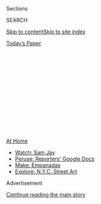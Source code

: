 <div id="app">

<div>

<div>

<div>

<div class="NYTAppHideMasthead css-1q2w90k e1suatyy0">

<div class="section css-ui9rw0 e1suatyy2">

<div class="css-eph4ug er09x8g0">

<div class="css-6n7j50">

</div>

<span class="css-1dv1kvn">Sections</span>

<div class="css-10488qs">

<span class="css-1dv1kvn">SEARCH</span>

</div>

[Skip to content](#site-content)[Skip to site index](#site-index)

</div>

<div class="css-10698na e1huz5gh0">

</div>

</div>

<div id="masthead-bar-one" class="section hasLinks css-15hmgas e1csuq9d3">

<div class="css-uqyvli e1csuq9d0">

</div>

<div class="css-1uqjmks e1csuq9d1">

</div>

<div class="css-9e9ivx">

[](https://myaccount.nytimes.com/auth/login?response_type=cookie&client_id=vi)

</div>

<div class="css-1bvtpon e1csuq9d2">

[Today’s Paper](https://www.nytimes.com/section/todayspaper)

</div>

</div>

</div>

</div>

<div data-aria-hidden="false">

<div id="site-content" role="main">

<div>

<div class="css-1aor85t" style="opacity:0.000000001;z-index:-1;visibility:hidden">

<div class="css-1hqnpie">

<div class="css-epjblv">

<span class="css-17xtcya">[Opinion](/section/opinion)</span><span class="css-x15j1o">|</span><span class="css-fwqvlz">You
Should Start Writing Letters</span>

</div>

<div class="css-k008qs">

<div class="css-1iwv8en">

<span class="css-18z7m18"></span>

<div>

</div>

</div>

<span class="css-1n6z4y">https://nyti.ms/329r5IN</span>

<div class="css-1705lsu">

<div class="css-4xjgmj">

<div class="css-4skfbu" role="toolbar" data-aria-label="Social Media Share buttons, Save button, and Comments Panel with current comment count" data-testid="share-tools">

  - 
  - 
  - 
  - 
    
    <div class="css-6n7j50">
    
    </div>

  - 

</div>

</div>

</div>

</div>

</div>

</div>

<div id="NYT_TOP_BANNER_REGION" class="css-13pd83m">

<div>

<div id="maps-athome-menu" class="section interactive-content interactive-size-medium css-1edisqu">

<div class="css-17ih8de interactive-body">

<div class="at-home-nav__innerContainer">

<div class="at-home-nav__title">

[At
Home](https://www.nytimes.com/spotlight/at-home?action=click&pgtype=Article&state=default&region=TOP_BANNER&context=at_home_menu)

</div>

  - [Watch: Sam
    Jay](https://www.nytimes.com/2020/08/04/arts/television/sam-jay-netflix-special.html?action=click&pgtype=Article&state=default&region=TOP_BANNER&context=at_home_menu)
  - [Peruse: Reporters' Google
    Docs](https://www.nytimes.com/interactive/2020/at-home/even-more-reporters-editors-diaries-lists-recommendations.html?action=click&pgtype=Article&state=default&region=TOP_BANNER&context=at_home_menu)
  - [Make:
    Empanadas](https://www.nytimes.com/2020/08/04/dining/colombian-empanadas-carlos-gaviria.html?action=click&pgtype=Article&state=default&region=TOP_BANNER&context=at_home_menu)
  - [Explore: N.Y.C. Street
    Art](https://www.nytimes.com/2020/08/06/arts/design/street-art-nyc-george-floyd.html?action=click&pgtype=Article&state=default&region=TOP_BANNER&context=at_home_menu)

</div>

</div>

</div>

</div>

</div>

<div id="top-wrapper" class="css-1sy8kpn">

<div id="top-slug" class="css-l9onyx">

Advertisement

</div>

[Continue reading the main story](#after-top)

<div class="ad top-wrapper" style="text-align:center;height:100%;display:block;min-height:250px">

<div id="top" class="place-ad" data-position="top" data-size-key="top">

</div>

</div>

<div id="after-top">

</div>

</div>

<div>

<div class="css-v5btjw etb61u70">

<div class="css-v05ibm etb61u71">

[Opinion](/section/opinion)

</div>

</div>

<div id="sponsor-wrapper" class="css-1hyfx7x">

<div id="sponsor-slug" class="css-19vbshk">

Supported by

</div>

[Continue reading the main story](#after-sponsor)

<div id="sponsor" class="ad sponsor-wrapper" style="text-align:center;height:100%;display:block">

</div>

<div id="after-sponsor">

</div>

</div>

<div class="css-186x18t">

</div>

<div class="css-1vkm6nb ehdk2mb0">

# You Should Start Writing Letters

</div>

Zoom calls and texts are emotionally draining, but exchanging
handwritten notes can be sublime.

<div class="css-18e8msd">

<div class="css-vp77d3 epjyd6m0">

<div class="css-1baulvz">

By <span class="css-1baulvz last-byline" itemprop="name">Jordan
Salama</span>

<div class="css-8atqhb">

Mr. Salama is a writer.

</div>

</div>

</div>

  - July 12, 2020

  - 
    
    <div class="css-4xjgmj">
    
    <div class="css-d8bdto" role="toolbar" data-aria-label="Social Media Share buttons, Save button, and Comments Panel with current comment count" data-testid="share-tools">
    
      - 
      - 
      - 
      - 
        
        <div class="css-6n7j50">
        
        </div>
    
      - 
    
    </div>
    
    </div>

</div>

<div class="css-79elbk" data-testid="photoviewer-wrapper">

<div class="css-z3e15g" data-testid="photoviewer-wrapper-hidden">

</div>

<div class="css-1a48zt4 ehw59r15" data-testid="photoviewer-children">

![<span class="css-cnj6d5 e1z0qqy90" itemprop="copyrightHolder"><span class="css-1ly73wi e1tej78p0">Credit...</span><span><span>Sara
Ariel
Wong</span></span></span>](https://static01.nyt.com/images/2020/07/12/opinion/12salama2/12salama2-articleLarge.png?quality=75&auto=webp&disable=upscale)

</div>

</div>

</div>

<div class="section meteredContent css-1r7ky0e" name="articleBody" itemprop="articleBody">

<div class="css-1fanzo5 StoryBodyCompanionColumn">

<div class="css-53u6y8">

The first letter arrived dated March 31, 2020. It was from a close
childhood friend, later turned college roommate, with whom I regularly
keep in touch via instant texts, FaceTimes and phone calls, as most
20-somethings do.

“The sun has set on our 15th day of quarantine/social distancing,” my
friend wrote, his chicken scratch still familiar from our days in grade
school. “Isn’t it crazy how quickly this has become the new normal?”

He’d alerted me that the letter was coming in a text: After many days of
nonstop Zoom calls for work, the last thing he wanted to do was look at
another screen to catch up. Plus, he said, writing a letter could be a
fun creative exercise to break up the monotony.

So I wrote back. And then I wrote to another friend and another, and
lately not a week has gone by when there hasn’t been a letter to respond
to. In most of these exchanges, there seems to exist this unspoken code
of slightly formal, performative language meant to evoke the past. My
childhood friend’s first message, for instance, included a florid
analysis of John Keats’s [maritime
isolation](https://www.nytimes.com/2020/03/26/travel/coronavirus-essay-mayes-keats.html?searchResultPosition=1)
off the coast of typhus-plagued Naples in 1820.

</div>

</div>

<div class="css-1fanzo5 StoryBodyCompanionColumn">

<div class="css-53u6y8">

“There’s something about the ambience of the room,” he wrote. “The
gentle fire, the nautical aura, the fact that I’m writing a note — it
makes me feel like a captain off on an expedition in a foreign land,
writing back home.”

It adds to a sense of emotion and escape, yet hardly detracts from the
ability to write candidly about our wide range of current experiences.
I’ve written about bird feeders, good movies and family; I’ve read
friends’ letters about fishing and homesickness and Gabriel García
Márquez’s “Love in the Time of Cholera,” in which the young Florentino
Ariza writes thousands of love letters during an epidemic in Colombia.

Frequent correspondence by mail is fairly new to me. When I was in fifth
grade, we had a pen-pals program with a class in Australia, but when the
school year ended, my pal and I fell out of touch. Anytime I travel
afar, I try to write to my family; somehow I always tend to get home
before my letters do.

<div id="NYT_MAIN_CONTENT_2_REGION" class="css-9tf9ac">

<div>

</div>

</div>

But like so many other things in this otherwise-terrifying global
quarantine, I’ve found writing letters to be wonderful in the simplest
of ways. For each one, I sit at our dining room table for the better
part of an hour, away from my phone and computer, with only a sheet or
two of blank white printer paper in front of me. I’m hardly able to keep
a regular journal without it feeling like a chore, but writing to
someone else is sending a fresh entry off into the world without ever
having to look at it again.

In return, I’ll be left with something far more interesting than a
mundane account of my own pandemic days: a patchwork of pages that were
sent to me by others, each one fresher than the next.

</div>

</div>

<div class="css-1fanzo5 StoryBodyCompanionColumn">

<div class="css-53u6y8">

It’s been deeply comforting to think that whatever I am writing will
soon be in the hands of someone else, especially in a time of so much
physical distancing. I’ve sent letters as far as Argentina and South
Korea, and as near as only a few blocks from my door. Some of the
handwriting I’ve seen, like mine, has been laughably illegible; other
letters are aesthetically works of art. One friend, an international
student isolating on an otherwise-emptied college campus in New Jersey,
enclosed a petal from a blossoming cherry tree. In these pages, I read
the smiles I cannot see.

I’m not alone in finding comfort in letter-writing these days. A recent
New York Times
[article](https://www.nytimes.com/2020/06/24/style/mail-letters-coronavirus.html)
reported on the rise in snail mail and handwritten messages; the
practice seems to have caught on as people cope with grief from the
pandemic. That I’ve only started writing letters now is ironic and sad,
too, because the U.S. Postal Service is
[bleeding](https://slate.com/news-and-politics/2020/05/coronavirus-postal-service-office-congress-money-trouble.html).
The economic devastation of the pandemic could be the final blow that
ends one of our nation’s oldest and most cherished institutions. While
an increase in package volume during the first few months of the
pandemic is [providing temporary
relief](https://www.washingtonpost.com/business/2020/06/25/postal-service-packages-coronavirus/),
no amount of letters we send can make up for the billions in federal
funding that are needed to save it.

And yet, as with so many other things these days, I’m holding out hope.
A Postal Service
[survey](https://postalpro.usps.com/market-research/covid-mail-attitudes)
published in May suggested younger people in particular were more likely
to want to send cards and letters during this time. Though that doesn’t
mean a lot of us are actually doing it, part of me likes to think
there’s some Florentino Ariza out there, writing impassioned letters
to the girl he’s not permitted to see.

More likely, it’s because we’re missing our friends and classmates;
we’re so badly aching for the simple physical connections that the
coronavirus has taken away without a promise of near return. Perhaps
it’s because a letter is an unhindered way of working through
anxieties, thoughts and emotions during a period of nonstop information
and tremendous grief. Perhaps it’s simply a break from a screen or just
another way to mark the passage of time when the world seems to be on an
indefinite hold.

In that sense, there are plenty of reasons to start writing letters now
— not least because there’s something to be said for slowing down.
“When I got your letter, the first thing I wanted to do was text you a
picture … but I quickly caught myself,” another childhood friend wrote.
“What an affront to letter-writing that would have been.” I smiled as
I pulled out a blank sheet to start my response. I like to think I’ll
keep this up for as long as I can, or at least as long as someone is
willing to write back.

Jordan Salama ([@jordansalama19](https://twitter.com/JordanSalama19)) is
a writer and the author of the forthcoming “Every Day the River
Changes.”

*The Times is committed to publishing* [*a diversity of
letters*](https://www.nytimes.com/2019/01/31/opinion/letters/letters-to-editor-new-york-times-women.html)
*to the editor. We’d like to hear what you think about this or any of
our articles. Here are some*
[*tips*](https://help.nytimes.com/hc/en-us/articles/115014925288-How-to-submit-a-letter-to-the-editor)*.
And here’s our email:*
[*letters@nytimes.com*](mailto:letters@nytimes.com)*.*

*Follow The New York Times Opinion section on*
[*Facebook*](https://www.facebook.com/nytopinion)*,* [*Twitter
(@NYTopinion)*](http://twitter.com/NYTOpinion) *and*
[*Instagram*](https://www.instagram.com/nytopinion/)*.*

</div>

</div>

</div>

<div>

</div>

<div>

</div>

<div>

</div>

<div>

<div id="bottom-wrapper" class="css-1ede5it">

<div id="bottom-slug" class="css-l9onyx">

Advertisement

</div>

[Continue reading the main story](#after-bottom)

<div id="bottom" class="ad bottom-wrapper" style="text-align:center;height:100%;display:block;min-height:90px">

</div>

<div id="after-bottom">

</div>

</div>

</div>

</div>

</div>

## Site Index

<div>

</div>

## Site Information Navigation

  - [© <span>2020</span> <span>The New York Times
    Company</span>](https://help.nytimes.com/hc/en-us/articles/115014792127-Copyright-notice)

<!-- end list -->

  - [NYTCo](https://www.nytco.com/)
  - [Contact
    Us](https://help.nytimes.com/hc/en-us/articles/115015385887-Contact-Us)
  - [Work with us](https://www.nytco.com/careers/)
  - [Advertise](https://nytmediakit.com/)
  - [T Brand Studio](http://www.tbrandstudio.com/)
  - [Your Ad
    Choices](https://www.nytimes.com/privacy/cookie-policy#how-do-i-manage-trackers)
  - [Privacy](https://www.nytimes.com/privacy)
  - [Terms of
    Service](https://help.nytimes.com/hc/en-us/articles/115014893428-Terms-of-service)
  - [Terms of
    Sale](https://help.nytimes.com/hc/en-us/articles/115014893968-Terms-of-sale)
  - [Site Map](https://spiderbites.nytimes.com)
  - [Help](https://help.nytimes.com/hc/en-us)
  - [Subscriptions](https://www.nytimes.com/subscription?campaignId=37WXW)

</div>

</div>

</div>

</div>
